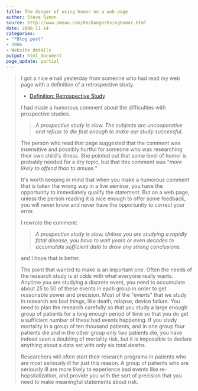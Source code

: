 ```yaml
---
title: The danger of using humor on a web page
author: Steve Simon
source: http://www.pmean.com/06/DangerUsingHumor.html
date: 2006-11-14
categories:
- "*Blog post"
- 2006
- Website details
output: html_document
page_update: partial
---
```


> I got a nice email yesterday from someone who had read my web page
> with a definition of a retrospective study.
>
> -   [Definition: Retrospective
>     Study](www.childrensmercy.org/definitions/retrospective.htm)
>
> I had made a humorous comment about the difficulties with prospective
> studies.
>
> > *A prospective study is slow. The subjects are uncooperative and
> > refuse to die fast enough to make our study successful.*
>
> The person who read that page suggested that the comment was
> insensitive and possibly hurtful for someone who was researching their
> own child's illness. She pointed out that some level of humor is
> probably needed for a dry topic, but that this comment was "*more
> likely to offend than to amuse.*"
>
> It's worth keeping in mind that when you make a humorous comment that
> is taken the wrong way in a live seminar, you have the opportunity to
> immediately qualify the statement. But on a web page, unless the
> person reading it is nice enough to offer some feedback, you will
> never know and never have the opportunity to correct your error.
>
> I rewrote the comment:
>
> > *A prospective study is slow. Unless you are studying a rapidly
> > fatal disease, you have to wait years or even decades to accumulate
> > sufficient data to draw any strong conclusions.*
>
> and I hope that is better.
>
> The point that wanted to make is an important one. Often the needs of
> the research study is at odds with what everyone really wants. Anytime
> you are studying a discrete event, you need to accumulate about 25 to
> 50 of these events in each group in order to get reasonable power and
> precision. Most of the "events" that we study in research are bad
> things, like death, relapse, device failure. You need to plan the
> research carefully so that you study a large enough group of patients
> for a long enough period of time so that you do get a sufficient
> number of these bad events happening. If you study mortality in a
> group of ten thousand patients, and in one group four patients die and
> in the other group only two patients die, you have indeed seen a
> doubling of mortality risk, but it is impossible to declare anything
> about a data set with only six total deaths.
>
> Researchers will often start their research programs in patients who
> are most seriously ill for just this reason. A group of patients who
> are seriously ill are more likely to experience bad events like
> re-hopsitalization, and provide you with the sort of precision that
> you need to make meaningful statements about risk.
